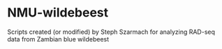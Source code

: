 # NMU-wildebeest
Scripts created (or modified) by Steph Szarmach for analyzing RAD-seq data from Zambian blue wildebeest
